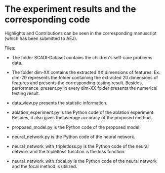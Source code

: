 # The experiment results and the corresponding code

Highlights and Contributions can be seen in the corresponding manuscript (which has been submitted to AEJ). 

Files:
- The folder SCADI-Dataset contains the children's self-care problems data.
  
- The folder dim-XX contains the extracted XX dimensions of features. Ex. dim-20 represents the folder containing the extracted 20 dimensions of features and presents the corresponding testing result.  Besides, performance_present.py in every dim-XX folder presents the numerical testing result.
  
- data_view.py presents the statistic information. 
  
- ablation_experiment.py is the Python code of the ablation experiment. Besides, it also gives the average accuracy of the proposed method. 
- proposed_model.py is the Python code of the proposed model. 
- neural_network.py is the Python code of the neural network.
- neural_network_with_tripletloss.py is the Python code of the neural network and the tripletloss function is the loss function.
- neural_network_with_focal.py is the Python code of the neural network and the focal method is utilized.
